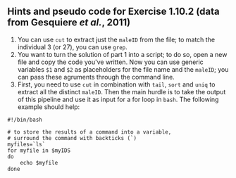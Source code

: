 ## Hints and pseudo code for Exercise 1.10.2 (data from Gesquiere *et al.*, 2011)

1. You can use `cut` to extract just the `maleID` from the file; to match the individual 3 (or 27), you can use `grep`. 
2. You want to turn the solution of part 1 into a script; to do so, open a new file and copy the code you've written. Now you can use generic variables `$1` and `$2` as placeholders for the file name and the `maleID`; you can pass these agruments through the command line.
3. First, you need to use `cut` in combination with `tail`, `sort` and `uniq` to extract all the distinct `maleID`. Then the main hurdle is to take the output of this pipeline and use it as input for a for loop in `bash`. The following example should help:

```
#!/bin/bash

# to store the results of a command into a variable,
# surround the command with backticks (`)
myfiles=`ls`
for myfile in $myIDS
do
    echo $myfile
done
```
